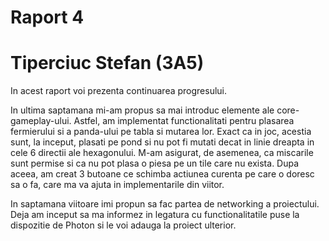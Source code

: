 <!DOCTYPE html>
<html>
<body>
<h1>Raport 4</h1>
<h1>Tiperciuc Stefan (3A5)</h1>


<p>In acest raport voi prezenta continuarea progresului.</p>

<p>In ultima saptamana mi-am propus sa mai introduc elemente ale core-gameplay-ului. Astfel, am implementat functionalitati pentru plasarea fermierului si a panda-ului pe tabla si mutarea lor. Exact ca in joc, acestia sunt, la inceput, plasati pe pond si nu pot fi mutati decat in linie dreapta in cele 6 directii ale hexagonului. M-am asigurat, de asemenea, ca miscarile sunt permise si ca nu pot plasa o piesa pe un tile care nu exista. Dupa aceea, am creat 3 butoane ce schimba actiunea curenta pe care o doresc sa o fa, care ma va ajuta in implementarile din viitor.</p>
<p>In saptamana viitoare imi propun sa fac partea de networking a proiectului. Deja am inceput sa ma informez in legatura cu functionalitatile puse la dispozitie de Photon si le voi adauga la proiect ulterior.</p>
</body>
</html>

<!DOCTYPE html>
<html>
<body>